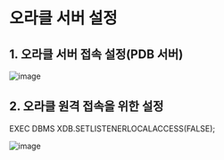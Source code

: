 # 오라클 서버 설정
## 1. 오라클 서버 접속 설정(PDB 서버)
![image](https://github.com/user-attachments/assets/2655b266-9bd0-49ba-8043-6019931fd33a)

## 2. 오라클 원격 접속을 위한 설정
EXEC DBMS XDB.SETLISTENERLOCALACCESS(FALSE);

![image](https://github.com/user-attachments/assets/0c5d402f-63c8-42e5-94dd-5283b5c3db6a)

